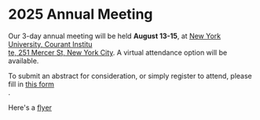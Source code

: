 # 2025 Annual Meeting

Our 3-day annual meeting will be held **August 13-15**, at [New York University, Courant Institu\
te, 251 Mercer St, New York City](https://cims.nyu.edu/dynamic/about/directions/). A virtual attendance option will be available.

To submit an abstract for consideration, or simply register to attend, please fill in [this form\
](https://tinyurl.com/CPT2025registration).

Here's a [flyer](/_static/CPT-AnnMtg2025-flyer.png) 

